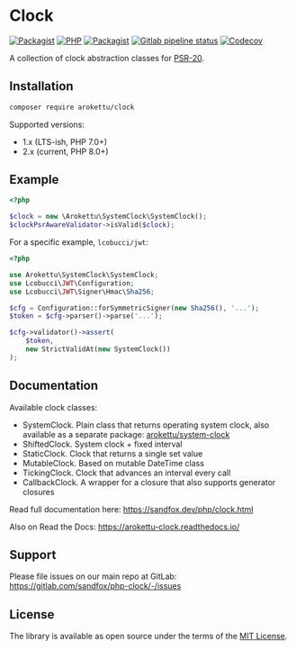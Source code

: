 # Clock

[![Packagist](https://img.shields.io/packagist/v/arokettu/clock.svg?style=flat-square)](https://packagist.org/packages/arokettu/clock)
[![PHP](https://img.shields.io/packagist/php-v/arokettu/clock.svg?style=flat-square)](https://packagist.org/packages/arokettu/clock)
[![Packagist](https://img.shields.io/github/license/arokettu/php-clock.svg?style=flat-square)](LICENSE.md)
[![Gitlab pipeline status](https://img.shields.io/gitlab/pipeline/sandfox/php-clock/master.svg?style=flat-square)](https://gitlab.com/sandfox/php-clock/-/pipelines)
[![Codecov](https://img.shields.io/codecov/c/gl/sandfox/php-clock?style=flat-square)](https://codecov.io/gl/sandfox/php-clock/)

A collection of clock abstraction classes for [PSR-20].

[PSR-20]: https://www.php-fig.org/psr/psr-20/

## Installation

```bash
composer require arokettu/clock
```

Supported versions:

* 1.x (LTS-ish, PHP 7.0+)
* 2.x (current, PHP 8.0+)

## Example

```php
<?php

$clock = new \Arokettu\SystemClock\SystemClock();
$clockPsrAwareValidator->isValid($clock);
```

For a specific example, `lcobucci/jwt`:

```php
<?php

use Arokettu\SystemClock\SystemClock;
use Lcobucci\JWT\Configuration;
use Lcobucci\JWT\Signer\Hmac\Sha256;

$cfg = Configuration::forSymmetricSigner(new Sha256(), '...');
$token = $cfg->parser()->parse('...');

$cfg->validator()->assert(
    $token,
    new StrictValidAt(new SystemClock())
);
```

## Documentation

Available clock classes:

* SystemClock. 
  Plain class that returns operating system clock, also available as a separate package:
  [arokettu/system-clock](https://packagist.org/packages/arokettu/system-clock)
* ShiftedClock. System clock + fixed interval
* StaticClock. Clock that returns a single set value
* MutableClock. Based on mutable DateTime class
* TickingClock. Clock that advances an interval every call
* CallbackClock. A wrapper for a closure that also supports generator closures

Read full documentation here: <https://sandfox.dev/php/clock.html>

Also on Read the Docs: https://arokettu-clock.readthedocs.io/

## Support

Please file issues on our main repo at GitLab: <https://gitlab.com/sandfox/php-clock/-/issues>

## License

The library is available as open source under the terms of the [MIT License](LICENSE.md).
